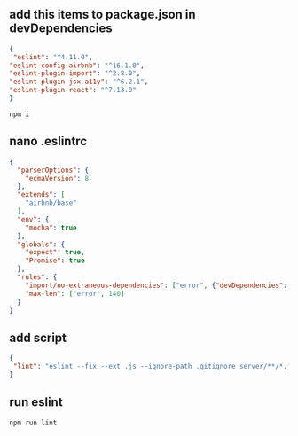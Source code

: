 

## add this items to package.json in devDependencies

```json
{
 "eslint": "^4.11.0",
"eslint-config-airbnb": "^16.1.0",
"eslint-plugin-import": "^2.8.0",
"eslint-plugin-jsx-a11y": "^6.2.1",
"eslint-plugin-react": "^7.13.0"
}
```


```shell script
npm i 

```

## nano .eslintrc
```json
{
  "parserOptions": {
    "ecmaVersion": 8
  },
  "extends": [
    "airbnb/base"
  ],
  "env": {
    "mocha": true
  },
  "globals": {
    "expect": true,
    "Promise": true
  },
  "rules": {
    "import/no-extraneous-dependencies": ["error", {"devDependencies": true}],
    "max-len": ["error", 140]
  }
}

```


## add script

```json
{
 "lint": "eslint --fix --ext .js --ignore-path .gitignore server/**/*.js"
}

```

## run eslint

```shell script
npm run lint
```
